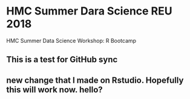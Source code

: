 # HMC Summer Dara Science REU 2018
HMC Summer Data Science Workshop: R Bootcamp

## This is a test for GitHub sync


## new change that I made on Rstudio. Hopefully this will work now. hello? 